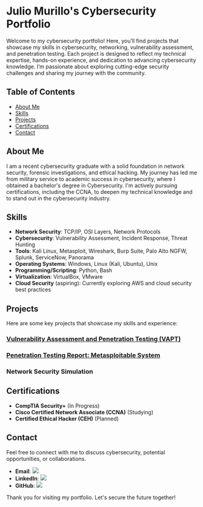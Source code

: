 # Julio Murillo's Cybersecurity Portfolio

Welcome to my cybersecurity portfolio! Here, you’ll find projects that showcase my skills in cybersecurity, networking, vulnerability assessment, and penetration testing. Each project is designed to reflect my technical expertise, hands-on experience, and dedication to advancing cybersecurity knowledge. I’m passionate about exploring cutting-edge security challenges and sharing my journey with the community.

## Table of Contents
- [About Me](#about-me)
- [Skills](#skills)
- [Projects](#projects)
- [Certifications](#certifications)
- [Contact](#contact)

## About Me
I am a recent cybersecurity graduate with a solid foundation in network security, forensic investigations, and ethical hacking. My journey has led me from military service to academic success in cybersecurity, where I obtained a bachelor's degree in Cybersecurity. I'm actively pursuing certifications, including the CCNA, to deepen my technical knowledge and to stand out in the cybersecurity industry.

## Skills
- **Network Security**: TCP/IP, OSI Layers, Network Protocols
- **Cybersecurity**: Vulnerability Assessment, Incident Response, Threat Hunting
- **Tools**: Kali Linux, Metasploit, Wireshark, Burp Suite, Palo Alto NGFW, Splunk, ServiceNow, Panorama
- **Operating Systems**: Windows, Linux (Kali, Ubuntu), Unix
- **Programming/Scripting**: Python, Bash
- **Virtualization**: VirtualBox, VMware
- **Cloud Security** (aspiring): Currently exploring AWS and cloud security best practices

## Projects
Here are some key projects that showcase my skills and experience:

### <a href="https://github.com/jmuri27/Vulnerability-Assessment-and-Penetration-Testing-VAPT-">Vulnerability Assessment and Penetration Testing (VAPT)</a>
### <a href="https://github.com/jmuri27/Penetration-Testing-Report-Metasploitable-System/tree/main">Penetration Testing Report: Metasploitable System</a>
### Network Security Simulation

## Certifications
- **CompTIA Security+** (In Progress)
- **Cisco Certified Network Associate (CCNA)** (Studying)
- **Certified Ethical Hacker (CEH)** (Planned)

## Contact
Feel free to connect with me to discuss cybersecurity, potential opportunities, or collaborations.

- **Email**: <a href="mailto:juliomurillo03@gmail.com"><img src="https://img.shields.io/badge/-Gmail-D14836?style=for-the-badge&logo=gmail&logoColor=white" /></a>
- **LinkedIn**: <a href="https://www.linkedin.com/in/juliocmurillo"><img src="https://img.shields.io/badge/-LinkedIn-0072b1?&style=for-the-badge&logo=linkedin&logoColor=white" /></a>
- **GitHub**: <a href="https://github.com/jmuri27"><img src="https://img.shields.io/badge/-GitHub-181717?style=for-the-badge&logo=github&logoColor=white" /></a>

Thank you for visiting my portfolio. Let's secure the future together!

